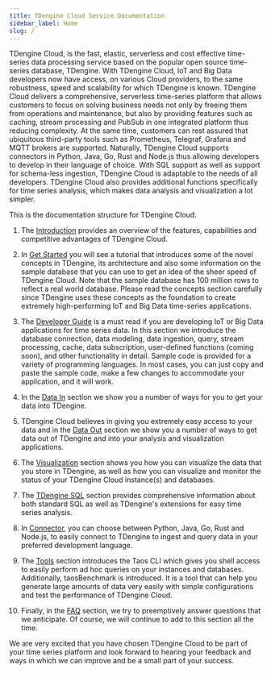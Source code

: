 ```yaml
---
title: TDengine Cloud Service Documentation
sidebar_label: Home
slug: /
---
```

TDengine Cloud, is the fast, elastic, serverless and cost effective time-series data processing service based on the popular open source time-series database, TDengine. With TDengine Cloud, IoT and Big Data developers now have access, on various Cloud providers, to the same robustness, speed and scalability for which TDengine is known. TDengine Cloud delivers a comprehensive, serverless time-series platform that allows customers to focus on solving business needs not only by freeing them from operations and maintenance, but also by providing features such as caching, stream processing and PubSub in one integrated platform thus reducing complexity. At the same time, customers can rest assured that ubiquitous third-party tools such as Prometheus, Telegraf, Grafana and MQTT brokers are supported. Naturally, TDengine Cloud supports connectors in Python, Java, Go, Rust and Node.js thus allowing developers to develop in their language of choice. With SQL support as well as support for schema-less ingestion, TDengine Cloud is adaptable to the needs of all developers. TDengine Cloud also provides additional functions specifically for time series analysis, which makes data analysis and visualization a lot simpler.

This is the documentation structure for TDengine Cloud.

1. The [Introduction](./intro) provides an overview of the features, capabilities and competitive advantages of TDengine Cloud.

2. In [Get Started](./get-started) you will see a tutorial that introduces some of the novel concepts in TDengine, its architecture and also some information on the sample database that you can use to get an idea of the sheer speed of TDengine Cloud. Note that the sample database has 100 million rows to reflect a real world database. Please read the concepts section carefully since TDengine uses these concepts as the foundation to create extremely high-performing IoT and Big Data time-series applications.

3. The [Developer Guide](./develop) is a must read if you are developing IoT or Big Data applications for time series data. In this section we introduce the database connection, data modeling, data ingestion, query, stream processing, cache, data subscription, user-defined functions (coming soon), and other functionality in detail. Sample code is provided for a variety of programming languages. In most cases, you can just copy and paste the sample code, make a few changes to accommodate your application, and it will work.

4. In the [Data In](./data-in) section we show you a number of ways for you to get your data into TDengine.

5. TDengine Cloud believes in giving you extremely easy access to your data and in the [Data Out](./data-out) section we show you a number of ways to get data out of TDengine and into your analysis and visualization applications.

6. The [Visualization](./visual) section shows you how you can visualize the data that you store in TDengine, as well as how you can visualize and monitor the status of your TDengine Cloud instance(s) and databases.

7. The [TDengine SQL](./taos-sql) section provides comprehensive information about both standard SQL as well as TDengine's extensions for easy time series analysis.

8. In [Connector](./connector), you can choose between Python, Java, Go, Rust and Node.js, to easily connect to TDengine to ingest and query data in your preferred development language.

9. The [Tools](./tools) section introduces the Taos CLI which gives you shell access to easily perform ad hoc queries on your instances and databases. Additionally, taosBenchmark is introduced. It is a tool that can help you generate large amounts of data very easily with simple configurations and test the performance of TDengine Cloud.

10. Finally, in the [FAQ](./faq) section, we try to preemptively answer questions that we anticipate. Of course, we will continue to add to this section all the time.

We are very excited that you have chosen TDengine Cloud to be part of your time series platform and look forward to hearing your feedback and ways in which we can improve and be a small part of your success.
